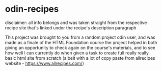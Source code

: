 # odin-recipes
disclaimer: all info belongs and was taken straight from the respective recipe site that's linked under the recipe's description paragraph

This project was brought to you from a random project odin user, and was made as a finale of the HTML Foundation course
the project helped in both giving an opportunity to check again on the course's materials, and to see how well I can currently do when given a task to create full really really basic html site from scratch (albeit with a lot of copy paste from allrecipes website - https://www.allrecipes.com/)
